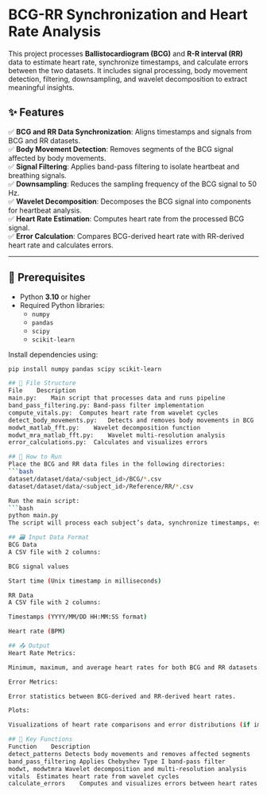 # BCG-RR Synchronization and Heart Rate Analysis

This project processes **Ballistocardiogram (BCG)** and **R-R interval (RR)** data to estimate heart rate, synchronize timestamps, and calculate errors between the two datasets. It includes signal processing, body movement detection, filtering, downsampling, and wavelet decomposition to extract meaningful insights.

## ✨ Features

✅ **BCG and RR Data Synchronization**: Aligns timestamps and signals from BCG and RR datasets.  
✅ **Body Movement Detection**: Removes segments of the BCG signal affected by body movements.  
✅ **Signal Filtering**: Applies band-pass filtering to isolate heartbeat and breathing signals.  
✅ **Downsampling**: Reduces the sampling frequency of the BCG signal to 50 Hz.  
✅ **Wavelet Decomposition**: Decomposes the BCG signal into components for heartbeat analysis.  
✅ **Heart Rate Estimation**: Computes heart rate from the processed BCG signal.  
✅ **Error Calculation**: Compares BCG-derived heart rate with RR-derived heart rate and calculates errors.

---

## 📝 Prerequisites

- Python **3.10** or higher
- Required Python libraries:
  - `numpy`
  - `pandas`
  - `scipy`
  - `scikit-learn`

Install dependencies using:

```bash
pip install numpy pandas scipy scikit-learn

## 📁 File Structure
File	Description
main.py:	Main script that processes data and runs pipeline
band_pass_filtering.py:	Band-pass filter implementation
compute_vitals.py:	Computes heart rate from wavelet cycles
detect_body_movements.py:	Detects and removes body movements in BCG
modwt_matlab_fft.py:	Wavelet decomposition function
modwt_mra_matlab_fft.py:	Wavelet multi-resolution analysis
error_calculations.py:	Calculates and visualizes errors

## 🚀 How to Run
Place the BCG and RR data files in the following directories:
```bash
dataset/dataset/data/<subject_id>/BCG/*.csv
dataset/dataset/data/<subject_id>/Reference/RR/*.csv

Run the main script:
```bash
python main.py
The script will process each subject’s data, synchronize timestamps, estimate heart rates, and calculate errors.

## 🗃️ Input Data Format
BCG Data
A CSV file with 2 columns:

BCG signal values

Start time (Unix timestamp in milliseconds)

RR Data
A CSV file with 2 columns:

Timestamps (YYYY/MM/DD HH:MM:SS format)

Heart rate (BPM)

## 📤 Output
Heart Rate Metrics:

Minimum, maximum, and average heart rates for both BCG and RR datasets.

Error Metrics:

Error statistics between BCG-derived and RR-derived heart rates.

Plots:

Visualizations of heart rate comparisons and error distributions (if implemented in error_calculations.py)

## 🔑 Key Functions
Function	Description
detect_patterns	Detects body movements and removes affected segments
band_pass_filtering	Applies Chebyshev Type I band-pass filter
modwt, modwtmra	Wavelet decomposition and multi-resolution analysis
vitals	Estimates heart rate from wavelet cycles
calculate_errors	Computes and visualizes errors between heart rates
